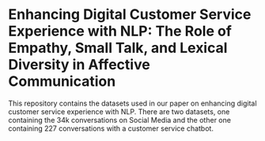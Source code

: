 # Enhancing Digital Customer Service Experience with NLP: The Role of Empathy, Small Talk, and Lexical Diversity in Affective Communication

This repository contains the datasets used in our paper on enhancing digital customer service experience with NLP. There are two datasets, one containing the 34k conversations on Social Media and the other one containing 227 conversations with a customer service chatbot.
